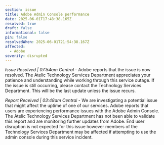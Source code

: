 ```yaml
---
section: issue
title: Adobe Admin Console performance
date: 2025-06-01T17:48:38.165Z
resolved: true
draft: false
informational: false
pin: false
resolvedWhen: 2025-06-01T21:54:38.167Z
affected:
  - Adobe
severity: disrupted
---
```

*Issue Resolved | 07:54am Central* - Adobe reports that the issue is now resolved. The Atelic Technology Services Department appreciates your patience and understanding while working through this service outage. If the issue is still occurring, please contact the Technology Services Department. This will be the last update unless the issue recurs.

*Report Received | 03:48am Central* - We are investigating a potential issue that might affect the uptime of one of our services. Adobe reports that users are experiencing performance issues with the Adobe Admin Console. The Atelic Technology Services Department has not been able to validate this report and are monitoring further updates from Adobe. End user disruption is not expected for this issue however members of the Technology Services Department may be affected if attempting to use the admin console during this service incident.
